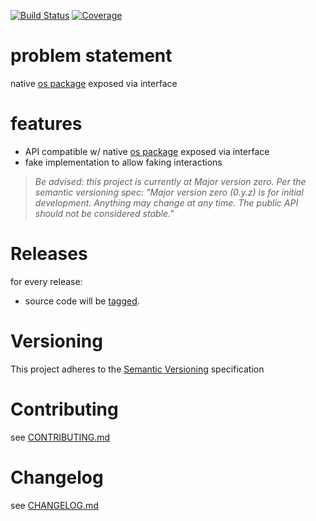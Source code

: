 [![Build Status](https://travis-ci.org/golang-interfaces/vos.svg?branch=master)](https://travis-ci.org/golang-interfaces/vos)
[![Coverage](https://codecov.io/gh/golang-interfaces/vos/branch/master/graph/badge.svg)](https://codecov.io/gh/golang-interfaces/vos)

# problem statement

native [os package](https://golang.org/pkg/os/) exposed via interface

# features

- API compatible w/ native [os package](https://golang.org/pkg/os/) exposed via interface
- fake implementation to allow faking interactions

> *Be advised: this project is currently at Major version zero. Per the
> semantic versioning spec: "Major version zero (0.y.z) is for initial
> development. Anything may change at any time. The public API should
> not be considered stable."*

# Releases

for every release:

- source code will be [tagged](https://github.com/golang-interfaces/vos/tags).

# Versioning

This project adheres to the [Semantic Versioning](http://semver.org/)
specification

# Contributing

see [CONTRIBUTING.md](CONTRIBUTING.md)

# Changelog

see [CHANGELOG.md](CHANGELOG.md)
